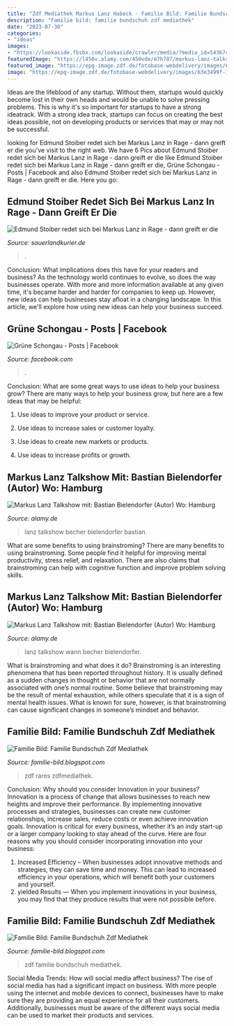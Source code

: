 ```yaml
---
title: "Zdf Mediathek Markus Lanz Habeck - Familie Bild: Familie Bundschuh Zdf Mediathek"
description: "Familie bild: familie bundschuh zdf mediathek"
date: "2023-07-30"
categories:
- "ideas"
images:
- "https://lookaside.fbsbx.com/lookaside/crawler/media/?media_id=543674670410124"
featuredImage: "https://l450v.alamy.com/450vde/m7h787/markus-lanz-talkshow-mit-robert-habeck-politiker-wo-hamburg-deutschland-wann-08-feb-2018-credit-becherwenncom-m7h787.jpg"
featured_image: "https://epg-image.zdf.de/fotobase-webdelivery/images/63e3499f-1d4e-4d5b-a775-7a2bab9563f4?layout=2400x1350"
image: "https://epg-image.zdf.de/fotobase-webdelivery/images/63e3499f-1d4e-4d5b-a775-7a2bab9563f4?layout=2400x1350"
---
```



Ideas are the lifeblood of any startup. Without them, startups would quickly become lost in their own heads and would be unable to solve pressing problems. This is why it's so important for startups to have a strong ideatrack. With a strong idea track, startups can focus on creating the best ideas possible, not on developing products or services that may or may not be successful.

	

		
looking for Edmund Stoiber redet sich bei Markus Lanz in Rage - dann greift er die you've visit to the right web. We have 6 Pics about Edmund Stoiber redet sich bei Markus Lanz in Rage - dann greift er die like Edmund Stoiber redet sich bei Markus Lanz in Rage - dann greift er die, Grüne Schongau - Posts | Facebook and also Edmund Stoiber redet sich bei Markus Lanz in Rage - dann greift er die. Here you go:
		
    
## Edmund Stoiber Redet Sich Bei Markus Lanz In Rage - Dann Greift Er Die

<img loading=lazy src="https://www.sauerlandkurier.de/bilder/2018/10/25/10372711/915532199-edmund-stoiber-markus-lanz-21ak6unceLBI.jpg" onerror="this.onerror=null;this.src='https://tse1.mm.bing.net/th?id=OIP.0WZalT8my9BnNIwHBTsyCwHaEK&amp;pid=15.1';" alt="Edmund Stoiber redet sich bei Markus Lanz in Rage - dann greift er die">

_Source: sauerlandkurier.de_

>. 

	

Conclusion: What implications does this have for your readers and business?
As the technology world continues to evolve, so does the way businesses operate. With more and more information available at any given time, it's became harder and harder for companies to keep up. However, new ideas can help businesses stay afloat in a changing landscape. In this article, we'll explore how using new ideas can help your business succeed.

    
## Grüne Schongau - Posts | Facebook

<img loading=lazy src="https://lookaside.fbsbx.com/lookaside/crawler/media/?media_id=543674670410124" onerror="this.onerror=null;this.src='https://tse2.mm.bing.net/th?id=OIP.HrobwlkkA04PEdhdY45KSgHaJ4&amp;pid=15.1';" alt="Grüne Schongau - Posts | Facebook">

_Source: facebook.com_

>. 

	

Conclusion: What are some great ways to use ideas to help your business grow?
There are many ways to help your business grow, but here are a few ideas that may be helpful:
1. Use ideas to improve your product or service.

2. Use ideas to increase sales or customer loyalty.

3. Use ideas to create new markets or products.

4. Use ideas to increase profits or growth.

    
## Markus Lanz Talkshow Mit: Bastian Bielendorfer (Autor) Wo: Hamburg

<img loading=lazy src="https://l450v.alamy.com/450vde/m7h788/markus-lanz-talkshow-mit-robert-habeck-politiker-wo-hamburg-deutschland-wann-08-feb-2018-credit-becherwenncom-m7h788.jpg" onerror="this.onerror=null;this.src='https://tse2.mm.bing.net/th?id=OIP.0yiMU6Rpv2TS6sWOdPT4wgAAAA&amp;pid=15.1';" alt="Markus Lanz Talkshow mit: Bastian Bielendorfer (Autor) Wo: Hamburg">

_Source: alamy.de_

>lanz talkshow becher bielendorfer bastian. 

	

What are some benefits to using brainstroming?
There are many benefits to using brainstroming. Some people find it helpful for improving mental productivity, stress relief, and relaxation. There are also claims that brainstroming can help with cognitive function and improve problem solving skills.

    
## Markus Lanz Talkshow Mit: Bastian Bielendorfer (Autor) Wo: Hamburg

<img loading=lazy src="https://l450v.alamy.com/450vde/m7h787/markus-lanz-talkshow-mit-robert-habeck-politiker-wo-hamburg-deutschland-wann-08-feb-2018-credit-becherwenncom-m7h787.jpg" onerror="this.onerror=null;this.src='https://tse4.mm.bing.net/th?id=OIP.qLmeGKPmin-45gnUAfwj3AAAAA&amp;pid=15.1';" alt="Markus Lanz Talkshow mit: Bastian Bielendorfer (Autor) Wo: Hamburg">

_Source: alamy.de_

>lanz talkshow wann becher bielendorfer. 

	

What is brainstroming and what does it do?
Brainstroming is an interesting phenomena that has been reported throughout history. It is usually defined as a sudden changes in thought or behavior that are not normally associated with one’s normal routine. Some believe that brainstroming may be the result of mental exhaustion, while others speculate that it is a sign of mental health issues. What is known for sure, however, is that brainstroming can cause significant changes in someone’s mindset and behavior.

    
## Familie Bild: Familie Bundschuh Zdf Mediathek

<img loading=lazy src="https://epg-image.zdf.de/fotobase-webdelivery/images/63e3499f-1d4e-4d5b-a775-7a2bab9563f4?layout=2400x1350" onerror="this.onerror=null;this.src='https://tse1.mm.bing.net/th?id=OIP.b_eMYNmk8rRzODifHTxewAHaEK&amp;pid=15.1';" alt="Familie Bild: Familie Bundschuh Zdf Mediathek">

_Source: familie-bild.blogspot.com_

>zdf rares zdfmediathek. 

	

Conclusion: Why should you consider Innovation in your business?
Innovation is a process of change that allows businesses to reach new heights and improve their performance. By implementing innovative processes and strategies, businesses can create new customer relationships, increase sales, reduce costs or even achieve innovation goals. Innovation is critical for every business, whether it’s an indy start-up or a larger company looking to stay ahead of the curve. Here are four reasons why you should consider incorporating innovation into your business: 
1) Increased Efficiency – When businesses adopt innovative methods and strategies, they can save time and money. This can lead to increased efficiency in your operations, which will benefit both your customers and yourself. 
2) yielded Results — When you implement innovations in your business, you may find that they produce results that were not possible before.

    
## Familie Bild: Familie Bundschuh Zdf Mediathek

<img loading=lazy src="https://epg-image.zdf.de/fotobase-webdelivery/images/73b16b81-a7d1-4b03-a7d1-01f3c2c2a447?layout=2400x1350" onerror="this.onerror=null;this.src='https://tse3.mm.bing.net/th?id=OIP.ehr7XsDtHPn3N-J46QQ-mgHaEK&amp;pid=15.1';" alt="Familie Bild: Familie Bundschuh Zdf Mediathek">

_Source: familie-bild.blogspot.com_

>zdf familie bundschuh mediathek. 

	

Social Media Trends: How will social media affect business?
The rise of social media has had a significant impact on business. With more people using the internet and mobile devices to connect, businesses have to make sure they are providing an equal experience for all their customers. Additionally, businesses must be aware of the different ways social media can be used to market their products and services.

